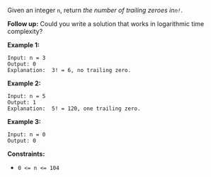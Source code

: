 Given an integer `n`, return _the number of trailing zeroes in`n!`_.

**Follow up:** Could you write a solution that works in logarithmic time
complexity?



**Example 1:**

    
    
    Input: n = 3
    Output: 0
    Explanation:  3! = 6, no trailing zero.
    

**Example 2:**

    
    
    Input: n = 5
    Output: 1
    Explanation:  5! = 120, one trailing zero.
    

**Example 3:**

    
    
    Input: n = 0
    Output: 0
    



**Constraints:**

  * `0 <= n <= 104`

